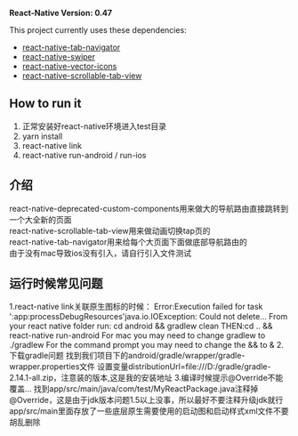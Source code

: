 **React-Native Version: 0.47**

This project currently uses these dependencies:
- [react-native-tab-navigator](https://github.com/exponentjs/react-native-tab-navigator)
- [react-native-swiper](https://github.com/leecade/react-native-swiper)
- [react-native-vector-icons](https://github.com/oblador/react-native-vector-icons)
- [react-native-scrollable-tab-view](https://github.com/skv-headless/react-native-scrollable-tab-view)


## How to run it
1. 正常安装好react-native环境进入test目录
2. yarn install
3. react-native link
4. react-native run-android / run-ios

## 介绍
react-native-deprecated-custom-components用来做大的导航路由直接跳转到一个大全新的页面     
react-native-scrollable-tab-view用来做动画切换tap页的     
react-native-tab-navigator用来给每个大页面下面做底部导航路由的     
由于没有mac导致ios没有引入，请自行引入文件测试       


## 运行时候常见问题
1.react-native link关联原生图标的时候：
Error:Execution failed for task ':app:processDebugResources'java.io.IOException: Could not delete...
	From your react native folder run:	cd android && gradlew clean
	THEN:cd .. && react-native run-android
	For mac you may need to change gradlew to ./gradlew
	For the command prompt you may need to change the && to &
2.下载gradle问题
找到我们项目下的android/gradle/wrapper/gradle-wrapper.properties文件
设置变量distributionUrl=file\:///D:/gradle/gradle-2.14.1-all.zip，注意装的版本,这是我的安装地址
3.编译时候提示@Override不能覆盖...
找到app/src/main/java/com/test/MyReactPackage.java注释掉@Override，这是由于jdk版本问题1.5以上没事，所以最好不要注释升级jdk就行
app/src/main里面存放了一些底层原生需要使用的启动图和启动样式xml文件不要胡乱删除
